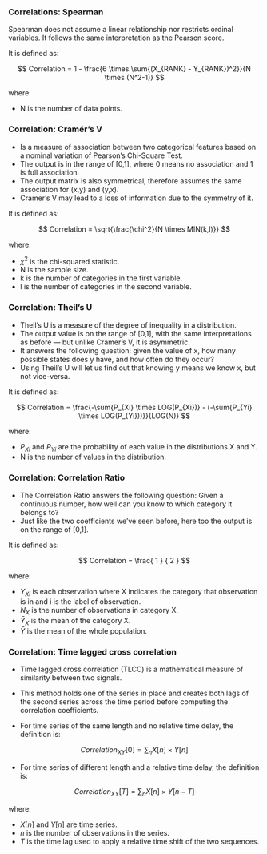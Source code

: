 ### Correlations: Spearman

Spearman does not assume a linear relationship nor restricts ordinal variables. 
It follows the same interpretation as the Pearson score.

It is defined as:

$$
Correlation = 1 - \frac{6 \times \sum{(X_{RANK} - Y_{RANK})^2}}{N \times (N^2-1)}
$$

where:
- N is the number of data points.

### Correlation: Cramér’s V

- Is a measure of association between two categorical features based on a nominal variation of Pearson’s Chi-Square Test.
- The output is in the range of [0,1], where 0 means no association and 1 is full association.
- The output matrix is also symmetrical, therefore assumes the same association for (x,y) and (y,x).
- Cramer’s V may lead to a loss of information due to the symmetry of it.

It is defined as:

$$
Correlation = \sqrt{\frac{\chi^2}{N \times MIN(k,l)}}
$$

where:
- $\chi^2$ is the chi-squared statistic.
- N is the sample size.
- k is the number of categories in the first variable.
- l is the number of categories in the second variable.

### Correlation: Theil’s U

- Theil’s U is a measure of the degree of inequality in a distribution.
- The output value is on the range of [0,1], with the same interpretations as before — but unlike Cramer’s V, it is asymmetric.
- It answers the following question: given the value of x, how many possible states does y have, and how often do they occur?
- Using Theil’s U will let us find out that knowing y means we know x, but not vice-versa.

It is defined as:

$$
Correlation = \frac{-\sum{P_{Xi} \times LOG(P_{Xi})} - (-\sum{P_{Yi} \times LOG(P_{Yi}))}}{LOG(N)}
$$

where:
- $P_{Xi}$ and $P_{Yi}$ are the probability of each value in the distributions X and Y.
- N is the number of values in the distribution.

### Correlation: Correlation Ratio

- The Correlation Ratio answers the following question: Given a continuous number, how well can you know to which category it belongs to? 
- Just like the two coefficients we’ve seen before, here too the output is on the range of [0,1].

It is defined as:

$$
Correlation = \frac{ 1 } { 2 }
$$

where:
- $Y_{Xi}$ is each observation where X indicates the category that observation is in and i is the label of observation.
- $N_{X}$ is the number of observations in category X.
- $\bar{Y}_{X}$ is the mean of the category X.
- $\bar{Y}$ is the mean of the whole population.


### Correlation: Time lagged cross correlation

- Time lagged cross correlation (TLCC) is a mathematical measure of similarity between two signals.
- This method holds one of the series in place and creates both lags of the second series across the time period before computing the correlation coefficients.
  
- For time series of the same length and no relative time delay, the definition is:

$$
Correlation_{XY}[0] = \sum_{n}{X[n] \times Y[n]}
$$

- For time series of different length and a relative time delay, the definition is:

$$
Correlation_{XY}[T] = \sum_{n}{X[n] \times Y[n-T]}
$$

where:
- $X[n]$ and $Y[n]$ are time series.
- $n$ is the number of observations in the series.
- $T$ is the time lag used to apply a relative time shift of the two sequences.
